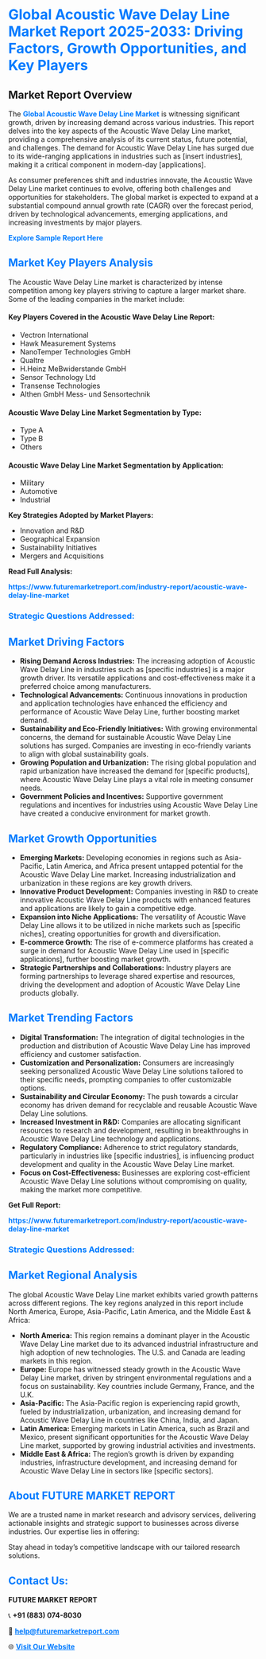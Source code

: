 <h1 style="color: #007BFF;">Global Acoustic Wave Delay Line Market Report 2025-2033: Driving Factors, Growth Opportunities, and Key Players</h1>

<section id="overview">
<h2>Market Report Overview</h2>
<p>The <a href="https://www.futuremarketreport.com/industry-report/acoustic-wave-delay-line-market" style="color: #007BFF; text-decoration: none;"><strong>Global Acoustic Wave Delay Line Market</strong></a> is witnessing significant growth, driven by increasing demand across various industries. This report delves into the key aspects of the Acoustic Wave Delay Line market, providing a comprehensive analysis of its current status, future potential, and challenges. The demand for Acoustic Wave Delay Line has surged due to its wide-ranging applications in industries such as [insert industries], making it a critical component in modern-day [applications].</p>
<p>As consumer preferences shift and industries innovate, the Acoustic Wave Delay Line market continues to evolve, offering both challenges and opportunities for stakeholders. The global market is expected to expand at a substantial compound annual growth rate (CAGR) over the forecast period, driven by technological advancements, emerging applications, and increasing investments by major players.</p>
</section>

<section id="overview">
<p><a href="https://www.futuremarketreport.com/request-sample/reportId=81508" style="color: #007BFF; text-decoration: none;"><strong>Explore Sample Report Here</strong></a></p>
</section>

<section id="key-players">
<h2 style="color: #007BFF;">Market Key Players Analysis</h2>
<p>The Acoustic Wave Delay Line market is characterized by intense competition among key players striving to capture a larger market share. Some of the leading companies in the market include:</p>
<h4>Key Players Covered in the Acoustic Wave Delay Line Report:</h4>
<ul><li>Vectron International</li><li>Hawk Measurement Systems</li><li>NanoTemper Technologies GmbH</li><li>Qualtre</li><li>H.Heinz MeBwiderstande GmbH</li><li>Sensor Technology Ltd</li><li>Transense Technologies</li><li>Althen GmbH Mess- und Sensortechnik</li></ul>
<h4>Acoustic Wave Delay Line Market Segmentation by Type:</h4>
<ul><li>Type A</li><li>Type B</li><li>Others</li></ul>

<h4>Acoustic Wave Delay Line Market Segmentation by Application:</h4>
<ul><li>Military</li><li>Automotive</li><li>Industrial</li></ul>
<p><strong>Key Strategies Adopted by Market Players:</strong></p>
<ul>
<li>Innovation and R&D</li>
<li>Geographical Expansion</li>
<li>Sustainability Initiatives</li>
<li>Mergers and Acquisitions</li>
</ul>
</section>

<section>
<p><strong>Read Full Analysis: </strong></p><a href="https://www.futuremarketreport.com/industry-report/acoustic-wave-delay-line-market" style="color: #007BFF; text-decoration: none;"><strong>https://www.futuremarketreport.com/industry-report/acoustic-wave-delay-line-market</strong></a>
<h3 style="color: #007BFF;">Strategic Questions Addressed:</h3>
</section>

<section id="driving-factors">
<h2 style="color: #007BFF;">Market Driving Factors</h2>
<ul>
<li><strong>Rising Demand Across Industries:</strong> The increasing adoption of Acoustic Wave Delay Line in industries such as [specific industries] is a major growth driver. Its versatile applications and cost-effectiveness make it a preferred choice among manufacturers.</li>
<li><strong>Technological Advancements:</strong> Continuous innovations in production and application technologies have enhanced the efficiency and performance of Acoustic Wave Delay Line, further boosting market demand.</li>
<li><strong>Sustainability and Eco-Friendly Initiatives:</strong> With growing environmental concerns, the demand for sustainable Acoustic Wave Delay Line solutions has surged. Companies are investing in eco-friendly variants to align with global sustainability goals.</li>
<li><strong>Growing Population and Urbanization:</strong> The rising global population and rapid urbanization have increased the demand for [specific products], where Acoustic Wave Delay Line plays a vital role in meeting consumer needs.</li>
<li><strong>Government Policies and Incentives:</strong> Supportive government regulations and incentives for industries using Acoustic Wave Delay Line have created a conducive environment for market growth.</li>
</ul>
</section>

<section id="growth-opportunities">
<h2 style="color: #007BFF;">Market Growth Opportunities</h2>
<ul>
<li><strong>Emerging Markets:</strong> Developing economies in regions such as Asia-Pacific, Latin America, and Africa present untapped potential for the Acoustic Wave Delay Line market. Increasing industrialization and urbanization in these regions are key growth drivers.</li>
<li><strong>Innovative Product Development:</strong> Companies investing in R&D to create innovative Acoustic Wave Delay Line products with enhanced features and applications are likely to gain a competitive edge.</li>
<li><strong>Expansion into Niche Applications:</strong> The versatility of Acoustic Wave Delay Line allows it to be utilized in niche markets such as [specific niches], creating opportunities for growth and diversification.</li>
<li><strong>E-commerce Growth:</strong> The rise of e-commerce platforms has created a surge in demand for Acoustic Wave Delay Line used in [specific applications], further boosting market growth.</li>
<li><strong>Strategic Partnerships and Collaborations:</strong> Industry players are forming partnerships to leverage shared expertise and resources, driving the development and adoption of Acoustic Wave Delay Line products globally.</li>
</ul>
</section>

<section id="trending-factors">
<h2 style="color: #007BFF;">Market Trending Factors</h2>
<ul>
<li><strong>Digital Transformation:</strong> The integration of digital technologies in the production and distribution of Acoustic Wave Delay Line has improved efficiency and customer satisfaction.</li>
<li><strong>Customization and Personalization:</strong> Consumers are increasingly seeking personalized Acoustic Wave Delay Line solutions tailored to their specific needs, prompting companies to offer customizable options.</li>
<li><strong>Sustainability and Circular Economy:</strong> The push towards a circular economy has driven demand for recyclable and reusable Acoustic Wave Delay Line solutions.</li>
<li><strong>Increased Investment in R&D:</strong> Companies are allocating significant resources to research and development, resulting in breakthroughs in Acoustic Wave Delay Line technology and applications.</li>
<li><strong>Regulatory Compliance:</strong> Adherence to strict regulatory standards, particularly in industries like [specific industries], is influencing product development and quality in the Acoustic Wave Delay Line market.</li>
<li><strong>Focus on Cost-Effectiveness:</strong> Businesses are exploring cost-efficient Acoustic Wave Delay Line solutions without compromising on quality, making the market more competitive.</li>
</ul>
</section>

<section>
<p><strong>Get Full Report: </strong></p><a href="https://www.futuremarketreport.com/industry-report/acoustic-wave-delay-line-market" style="color: #007BFF; text-decoration: none;"><strong>https://www.futuremarketreport.com/industry-report/acoustic-wave-delay-line-market</strong></a>
<h3 style="color: #007BFF;">Strategic Questions Addressed:</h3>
</section>


<section id="regional-analysis">
<h2 style="color: #007BFF;">Market Regional Analysis</h2>
<p>The global Acoustic Wave Delay Line market exhibits varied growth patterns across different regions. The key regions analyzed in this report include North America, Europe, Asia-Pacific, Latin America, and the Middle East & Africa:</p>
<ul>
<li><strong>North America:</strong> This region remains a dominant player in the Acoustic Wave Delay Line market due to its advanced industrial infrastructure and high adoption of new technologies. The U.S. and Canada are leading markets in this region.</li>
<li><strong>Europe:</strong> Europe has witnessed steady growth in the Acoustic Wave Delay Line market, driven by stringent environmental regulations and a focus on sustainability. Key countries include Germany, France, and the U.K.</li>
<li><strong>Asia-Pacific:</strong> The Asia-Pacific region is experiencing rapid growth, fueled by industrialization, urbanization, and increasing demand for Acoustic Wave Delay Line in countries like China, India, and Japan.</li>
<li><strong>Latin America:</strong> Emerging markets in Latin America, such as Brazil and Mexico, present significant opportunities for the Acoustic Wave Delay Line market, supported by growing industrial activities and investments.</li>
<li><strong>Middle East & Africa:</strong> The region’s growth is driven by expanding industries, infrastructure development, and increasing demand for Acoustic Wave Delay Line in sectors like [specific sectors].</li>
</ul>
</section>

<footer>
<h2 style="color: #007BFF;">About FUTURE MARKET REPORT</h2>
<p>We are a trusted name in market research and advisory services, delivering actionable insights and strategic support to businesses across diverse industries. Our expertise lies in offering:</p>

<p>Stay ahead in today’s competitive landscape with our tailored research solutions.</p>

<h2 style="color: #007BFF;">Contact Us:</h2>
<p><strong>FUTURE MARKET REPORT</strong></p>
<p>📞 <strong>+91 (883) 074-8030</strong></p>
<p>📧 <strong><a href="mailto:help@futuremarketreport.com" style="color: #007BFF;">help@futuremarketreport.com</a></strong></p>
<p>🌐 <strong><a href="https://www.futuremarketreport.com/" style="color: #007BFF;">Visit Our Website</a></strong></p>
</footer>